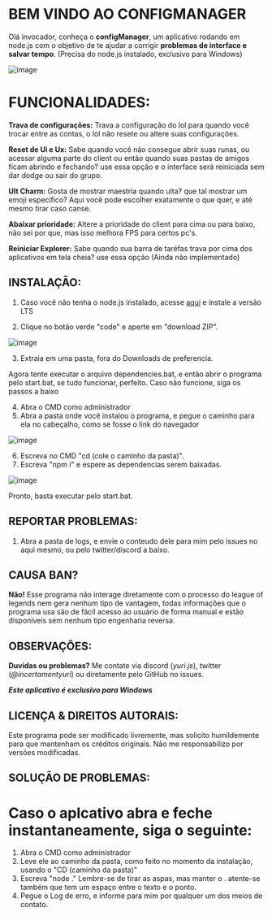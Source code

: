 # BEM VINDO AO CONFIGMANAGER

Olá invocador, conheça o **configManager**, um aplicativo rodando em node.js com o objetivo de te ajudar a corrigir **problemas de interface e salvar tempo**. 
(Precisa do node.js instalado, exclusivo para Windows)

![image](https://github.com/YuriXbr/LoLConfigManager/assets/56856513/a67fe062-7e19-428e-b381-87aaf40716e4)



# FUNCIONALIDADES:
**Trava de configurações:** Trava a configuração do lol para quando você trocar entre as contas, o lol não resete ou altere suas configurações.

**Reset de Ui e Ux:** Sabe quando você não consegue abrir suas runas, ou acessar alguma parte do client ou então quando suas pastas de amigos ficam abrindo e fechando? use essa opção e o interface será reiniciada sem dar dodge ou sair do grupo.

**Ult Charm:** Gosta de mostrar maestria quando ulta? que tal mostrar um emoji especifico? Aqui você pode escolher exatamente o que quer, e até mesmo tirar caso canse.

**Abaixar prioridade:** Altere a prioridade do client para cima ou para baixo, não sei por que, mas isso melhora FPS para certos pc's.

**Reiniciar Explorer:** Sabe quando sua barra de taréfas trava por cima dos aplicativos em tela cheia? use essa opção (Ainda não implementado)

## INSTALAÇÃO:
1. Caso você não tenha o node.js instalado, acesse [aqui](https://nodejs.org/en) e instale a versão LTS

2. Clique no botão verde "code" e aperte em "download ZIP".

![image](https://github.com/YuriXbr/LoLConfigManager/assets/56856513/765470fd-0252-4e8a-acfa-784288861e8f)

3. Extraia em uma pasta, fora do Downloads de preferencia.

Agora tente executar o arquivo dependencies.bat, e então abrir o programa pelo start.bat, se tudo funcionar, perfeito. Caso não funcione, siga os passos a baixo


4. Abra o CMD como administrador
5. Abra a pasta onde você instalou o programa, e pegue o caminho para ela no cabeçalho, como se fosse o link do navegador

![image](https://github.com/YuriXbr/LoLConfigManager/assets/56856513/5f451f6c-eb86-4a4c-8ac5-0a109a35bb6f)

6. Escreva no CMD "cd (cole o caminho da pasta)".
7. Escreva "npm i" e espere as dependencias serem baixadas.

![image](https://github.com/YuriXbr/LoLConfigManager/assets/56856513/170cf6c4-30a6-49d9-897d-0c0e2e3ba7d5)



 Pronto, basta executar pelo start.bat.

## REPORTAR PROBLEMAS:

1. Abra a pasta de logs, e envie o conteudo dele para mim pelo issues no aqui mesmo, ou pelo twitter/discord a baixo.

## CAUSA BAN?

**Não!** Esse programa não interage diretamente com o processo do league of legends nem gera nenhum tipo de vantagem, todas informações que o programa usa são de fácil acesso ao usuário de forma manual e estão disponíveis sem nenhum tipo engenharia reversa.

## OBSERVAÇÔES:

**Duvidas ou problemas?** Me contate via discord (*yuri.js*), twitter (*@incertamentyuri*) ou diretamente pelo GitHub no issues.

***Este aplicativo é exclusivo para Windows***

## LICENÇA & DIREITOS AUTORAIS:

Este programa pode ser modificado livremente, mas solicito humildemente  para que mantenham os créditos originais. Não me responsabilizo por versões modificadas.



## SOLUÇÃO DE PROBLEMAS:
# Caso o aplcativo abra e feche instantaneamente, siga o seguinte:

1. Abra o CMD como administrador
2. Leve ele ao caminho da pasta, como feito no momento da instalação, usando o "CD (caminho da pasta)"
3. Escreva "node ." Lembre-se de tirar as aspas, mas manter o . atente-se também que tem um espaço entre o texto e o ponto.
4. Pegue o Log de erro, e informe para mim por qualquer um dos meios de contato.
